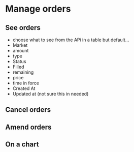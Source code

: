 # Manage orders

## See orders
- choose what to see from the APi in a table but default...
- Market
- amount
- type
- Status
- Filled
- remaining
- price
- time in force
- Created At
- Updated at (not sure this in needed)

## Cancel orders

## Amend orders


## On a chart